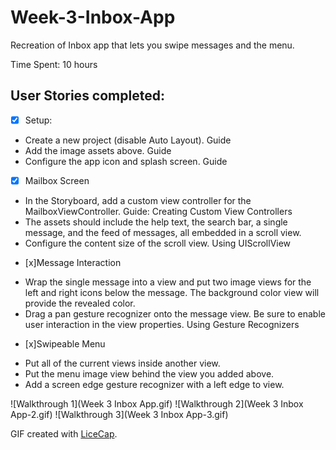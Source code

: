 # Week-3-Inbox-App

Recreation of Inbox app that lets you swipe messages and the menu.

Time Spent: 10 hours

## User Stories completed:

* [x] Setup:
- Create a new project (disable Auto Layout). Guide
- Add the image assets above. Guide
- Configure the app icon and splash screen. Guide
* [x] Mailbox Screen
- In the Storyboard, add a custom view controller for the MailboxViewController. Guide: Creating Custom View Controllers
- The assets should include the help text, the search bar, a single message, and the feed of messages, all embedded in a scroll view.
- Configure the content size of the scroll view. Using UIScrollView
* [x]Message Interaction
- Wrap the single message into a view and put two image views for the left and right icons below the message. The background color view will provide the revealed color.
- Drag a pan gesture recognizer onto the message view. Be sure to enable user interaction in the view properties. Using Gesture Recognizers
* [x]Swipeable Menu
- Put all of the current views inside another view.
- Put the menu image view behind the view you added above.
- Add a screen edge gesture recognizer with a left edge to view.

![Walkthrough 1](Week 3 Inbox App.gif)
![Walkthrough 2](Week 3 Inbox App-2.gif)
![Walkthrough 3](Week 3 Inbox App-3.gif)

GIF created with [LiceCap](http://www.cockos.com/licecap/).
